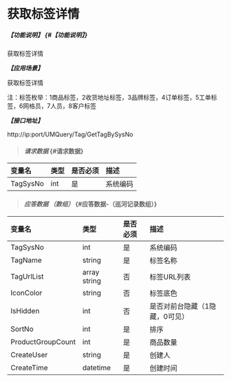 # 获取标签详情

##### _【功能说明】_ {#【功能说明】}

获取标签详情

_**【应用场景】**_

获取标签详情

注：标签枚举：1商品标签，2收货地址标签，3品牌标签，4订单标签，5工单标签，6网格员，7人员，8客户标签

_**【接口地址】**_

http://ip:port/UMQuery/Tag/GetTagBySysNo

> #### _请求数据_ {#请求数据}

| 变量名 | 类型 | 是否必须 | 描述 |
| :--- | :--- | :--- | :--- |
| TagSysNo | int | 是 | 系统编码 |


> #### _应答数据 （数组）_ {#应答数据-（巡河记录数组）}

| 变量名 | 类型 | 是否必须 | 描述 |
| :--- | :--- | :--- | :--- |
| TagSysNo | int | 是 | 系统编码 |
| TagName | string | 是 | 标签名称 |
| TagUrlList | array string | 否 | 标签URL列表 |
| IconColor | string | 否 | 标签底色 |
| IsHidden | int | 否 | 是否对前台隐藏（1隐藏，0可见） |
| SortNo | int | 是 | 排序 |
| ProductGroupCount | int | 是 | 商品数量 |
| CreateUser| string | 是 | 创建人 |
| CreateTime| datetime | 是 |创建时间 |










